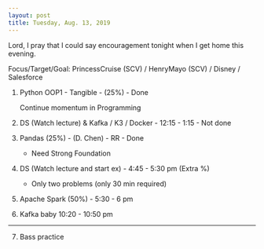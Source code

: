 ```yaml
---
layout: post
title: Tuesday, Aug. 13, 2019
---
```


Lord, I pray that I could say encouragement tonight when I get home this evening.
  

Focus/Target/Goal:  PrincessCruise (SCV) / HenryMayo (SCV) / Disney / Salesforce  


1. Python OOP1 - Tangible - (25%) - Done

   Continue momentum in Programming


2. DS (Watch lecture) & Kafka / K3 / Docker - 12:15 - 1:15 - Not done
  
  
3. Pandas (25%) - (D. Chen) - RR - Done
    - Need Strong Foundation
 

4. DS (Watch lecture and start ex) - 4:45 - 5:30 pm (Extra %)
   - Only two problems (only 30 min required)


5. Apache Spark (50%) - 5:30 - 6 pm 


6. Kafka baby 10:20 - 10:50 pm

-------------------

7. Bass practice 
